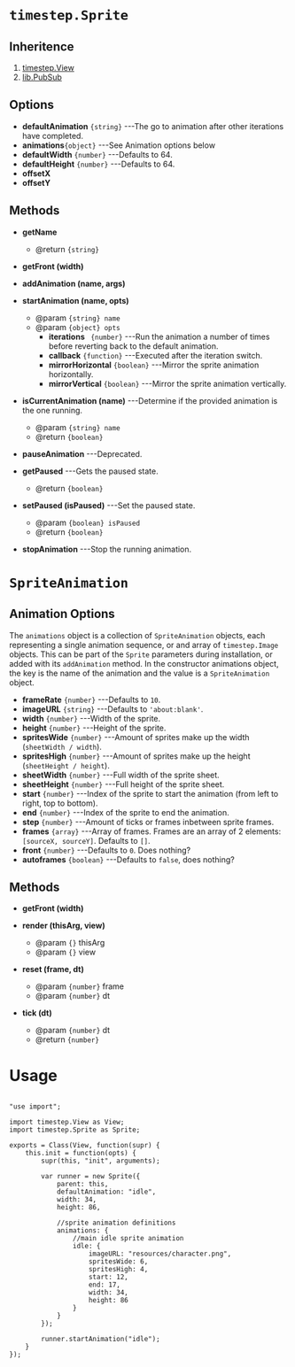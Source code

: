 # `timestep.Sprite`

## Inheritence

1. [timestep.View](./timestep-view.md)
2. [lib.PubSub](./lib-pubsub.md)

## Options

* __defaultAnimation__ `{string}` ---The go to animation after other iterations have completed.
* __animations__`{object}` ---See Animation options below
* __defaultWidth__ `{number}` ---Defaults to 64.
* __defaultHeight__ `{number}` ---Defaults to 64.
* __offsetX__
* __offsetY__


## Methods

* __getName__
	* @return `{string}`

* __getFront (width)__

* __addAnimation (name, args)__

* __startAnimation (name, opts)__
	* @param `{string} name`
	* @param `{object} opts`
		* __iterations__ ` {number}` ---Run the animation a
          number of times before reverting back to the default animation.
		* __callback__ `{function}` ---Executed after the iteration switch.
		* __mirrorHorizontal__ `{boolean}` ---Mirror the sprite animation horizontally.
		* __mirrorVertical__ `{boolean}` ---Mirror the sprite animation vertically.

* __isCurrentAnimation (name)__ ---Determine if the provided animation is the one running.
	* @param `{string} name`
	* @return `{boolean}`

* __pauseAnimation__ ---Deprecated.

* __getPaused__ ---Gets the paused state.
    * @return `{boolean}`

* __setPaused (isPaused)__ ---Set the paused state.
	* @param `{boolean} isPaused`
	* @return `{boolean}`

* __stopAnimation__ ---Stop the running animation.


# `SpriteAnimation`

## Animation Options

The `animations` object is a collection of `SpriteAnimation`
objects, each representing a single animation sequence, or
and array of `timestep.Image` objects. This can be part of
the `Sprite` parameters during installation, or added with
its `addAnimation` method. In the constructor animations object,
the key is the name of the animation and the value is a
`SpriteAnimation` object.

* __frameRate__ `{number}` ---Defaults to `10`.
* __imageURL__ `{string}` ---Defaults to `'about:blank'`.
* __width__ `{number}` ---Width of the sprite.
* __height__ `{number}` ---Height of the sprite.
* __spritesWide__ `{number}` ---Amount of sprites make up the width (`sheetWidth / width`).
* __spritesHigh__ `{number}` ---Amount of sprites make up the height (`sheetHeight / height`).
* __sheetWidth__ `{number}` ---Full width of the sprite sheet.
* __sheetHeight__ `{number}` ---Full height of the sprite sheet.
* __start__ `{number}` ---Index of the sprite to start the animation (from left to right, top to bottom).
* __end__ `{number}` ---Index of the sprite to end the animation.
* __step__ `{number}` ---Amount of ticks or frames inbetween sprite frames.
* __frames__ `{array}` ---Array of frames. Frames are an array of 2 elements: `[sourceX, sourceY]`. Defaults to `[]`.
* __front__ `{number}` ---Defaults to `0`. Does nothing?
* __autoframes__ `{boolean}` ---Defaults to `false`, does nothing?


## Methods

* __getFront (width)__

* __render (thisArg, view)__
	* @param `{}` thisArg
	* @param `{}` view

* __reset (frame, dt)__
	* @param `{number}` frame
	* @param `{number}` dt

* __tick (dt)__
	* @param `{number}` dt
	* @return `{number}`


# Usage

~~~

"use import";

import timestep.View as View;
import timestep.Sprite as Sprite;

exports = Class(View, function(supr) {
	this.init = function(opts) {
		supr(this, "init", arguments);

		var runner = new Sprite({
			parent: this,
			defaultAnimation: "idle",
			width: 34, 
			height: 86, 

			//sprite animation definitions
			animations: {
				//main idle sprite animation
				idle: {
					imageURL: "resources/character.png",
					spritesWide: 6,
					spritesHigh: 4,
					start: 12, 
					end: 17, 
					width: 34, 
					height: 86
				}   
			}   
		}); 

		runner.startAnimation("idle");
	}   
});
~~~
